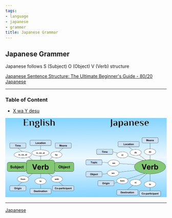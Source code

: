 ```yaml
---
tags:
- language
- japanese
- grammer
title: Japanese Grammar
---
```


## Japanese Grammer

Japanese follows S (Subject) O (Object) V (Verb) structure

[Japanese Sentence Structure: The Ultimate Beginner's Guide - 80/20 Japanese](https://8020japanese.com/japanese-sentence-structure/)

---

### Table of Content

* [X wa Y desu](x-wa-y-desu.md)

![Japanese SOV|600](../images/japanese-sov.png)

---

[Japanese](../japanese.md)